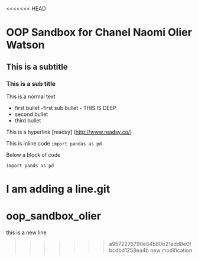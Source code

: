 <<<<<<< HEAD
# OOP Sandbox for Chanel Naomi Olier Watson

## This is a subtitle

### This is a sub title

This is a normal text

- first bullet
    -first sub bullet
        - THIS IS DEEP
- second bullet
- third bullet

This is a hyperlink [readsy] (http://www.readsy.co/)

This is inline code `import pandas as pd`

Below a block of code
```
import pands as pd
```

I am adding a line.git 
=======
# oop_sandbox_olier

this is a new line
>>>>>>> a9572276790e84b60b21edd8e0fbcdbd1258ea4b
new modification